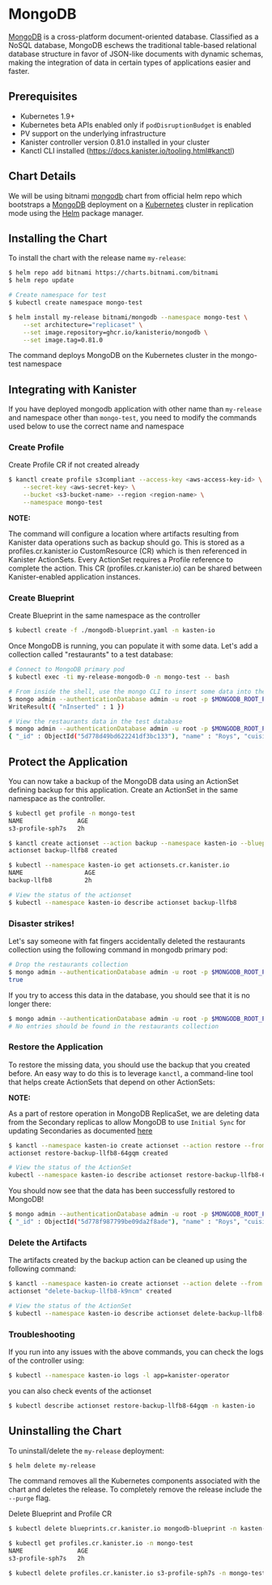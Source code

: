 # MongoDB

[MongoDB](https://www.mongodb.com/) is a cross-platform document-oriented database. Classified as a NoSQL database, MongoDB eschews the traditional table-based relational database structure in favor of JSON-like documents with dynamic schemas, making the integration of data in certain types of applications easier and faster.

## Prerequisites

* Kubernetes 1.9+
* Kubernetes beta APIs enabled only if `podDisruptionBudget` is enabled
* PV support on the underlying infrastructure
* Kanister controller version 0.81.0 installed in your cluster
* Kanctl CLI installed (https://docs.kanister.io/tooling.html#kanctl)

## Chart Details

We will be using bitnami [mongodb](https://github.com/bitnami/charts/tree/master/bitnami/mongodb) chart from official helm repo which bootstraps a [MongoDB](https://github.com/bitnami/bitnami-docker-mongodb) deployment on a [Kubernetes](http://kubernetes.io) cluster in replication mode using the [Helm](https://helm.sh) package manager.

## Installing the Chart

To install the chart with the release name `my-release`:

```bash
$ helm repo add bitnami https://charts.bitnami.com/bitnami
$ helm repo update

# Create namespace for test
$ kubectl create namespace mongo-test

$ helm install my-release bitnami/mongodb --namespace mongo-test \
	--set architecture="replicaset" \
	--set image.repository=ghcr.io/kanisterio/mongodb \
	--set image.tag=0.81.0
```

The command deploys MongoDB on the Kubernetes cluster in the mongo-test namespace


## Integrating with Kanister

If you have deployed mongodb application with other name than `my-release` and namespace other than `mongo-test`, you need to modify the commands used below to use the correct name and namespace

### Create Profile
Create Profile CR if not created already

```bash
$ kanctl create profile s3compliant --access-key <aws-access-key-id> \
	--secret-key <aws-secret-key> \
	--bucket <s3-bucket-name> --region <region-name> \
	--namespace mongo-test
```

**NOTE:**

The command will configure a location where artifacts resulting from Kanister data operations such as backup should go. This is stored as a profiles.cr.kanister.io CustomResource (CR) which is then referenced in Kanister ActionSets. Every ActionSet requires a Profile reference to complete the action. This CR (profiles.cr.kanister.io) can be shared between Kanister-enabled application instances.


### Create Blueprint
Create Blueprint in the same namespace as the controller

```bash
$ kubectl create -f ./mongodb-blueprint.yaml -n kasten-io
```

Once MongoDB is running, you can populate it with some data. Let's add a collection called "restaurants" to a test database:

```bash
# Connect to MongoDB primary pod
$ kubectl exec -ti my-release-mongodb-0 -n mongo-test -- bash

# From inside the shell, use the mongo CLI to insert some data into the test database
$ mongo admin --authenticationDatabase admin -u root -p $MONGODB_ROOT_PASSWORD --quiet --eval "db.restaurants.insert({'name' : 'Roys', 'cuisine' : 'Hawaiian', 'id' : '8675309'})"
WriteResult({ "nInserted" : 1 })

# View the restaurants data in the test database
$ mongo admin --authenticationDatabase admin -u root -p $MONGODB_ROOT_PASSWORD --quiet --eval "db.restaurants.find()"
{ "_id" : ObjectId("5d778d49bd622241df3bc133"), "name" : "Roys", "cuisine" : "Hawaiian", "id" : "8675309" }
```


## Protect the Application

You can now take a backup of the MongoDB data using an ActionSet defining backup for this application. Create an ActionSet in the same namespace as the controller.

```bash
$ kubectl get profile -n mongo-test
NAME               AGE
s3-profile-sph7s   2h

$ kanctl create actionset --action backup --namespace kasten-io --blueprint mongodb-blueprint --statefulset mongo-test/my-release-mongodb --profile mongo-test/s3-profile-sph7s
actionset backup-llfb8 created

$ kubectl --namespace kasten-io get actionsets.cr.kanister.io
NAME                 AGE
backup-llfb8         2h

# View the status of the actionset
$ kubectl --namespace kasten-io describe actionset backup-llfb8
```

### Disaster strikes!

Let's say someone with fat fingers accidentally deleted the restaurants collection using the following command in mongodb primary pod:
```bash
# Drop the restaurants collection
$ mongo admin --authenticationDatabase admin -u root -p $MONGODB_ROOT_PASSWORD --quiet --eval "db.restaurants.drop()"
true
```

If you try to access this data in the database, you should see that it is no longer there:
```bash
$ mongo admin --authenticationDatabase admin -u root -p $MONGODB_ROOT_PASSWORD --quiet --eval "db.restaurants.find()"
# No entries should be found in the restaurants collection
```

### Restore the Application

To restore the missing data, you should use the backup that you created before. An easy way to do this is to leverage `kanctl`, a command-line tool that helps create ActionSets that depend on other ActionSets:

**NOTE:**

As a part of restore operation in MongoDB ReplicaSet, we are deleting data from the Secondary replicas to allow MongoDB to use `Initial Sync` for updating Secondaries as documented [here](https://docs.mongodb.com/manual/tutorial/restore-replica-set-from-backup/#update-secondaries-using-initial-sync)

```bash
$ kanctl --namespace kasten-io create actionset --action restore --from "backup-llfb8"
actionset restore-backup-llfb8-64gqm created

# View the status of the ActionSet
kubectl --namespace kasten-io describe actionset restore-backup-llfb8-64gqm
```

You should now see that the data has been successfully restored to MongoDB!

```bash
$ mongo admin --authenticationDatabase admin -u root -p $MONGODB_ROOT_PASSWORD --quiet --eval "db.restaurants.find()"
{ "_id" : ObjectId("5d778f987799be09da2f8ade"), "name" : "Roys", "cuisine" : "Hawaiian", "id" : "8675309" }
```

### Delete the Artifacts

The artifacts created by the backup action can be cleaned up using the following command:

```bash
$ kanctl --namespace kasten-io create actionset --action delete --from "backup-llfb8"
actionset "delete-backup-llfb8-k9ncm" created

# View the status of the ActionSet
$ kubectl --namespace kasten-io describe actionset delete-backup-llfb8-k9ncm
```

### Troubleshooting

If you run into any issues with the above commands, you can check the logs of the controller using:

```bash
$ kubectl --namespace kasten-io logs -l app=kanister-operator
```

you can also check events of the actionset

```bash
$ kubectl describe actionset restore-backup-llfb8-64gqm -n kasten-io
```

## Uninstalling the Chart

To uninstall/delete the `my-release` deployment:

```bash
$ helm delete my-release
```

The command removes all the Kubernetes components associated with the chart and deletes the release.
To completely remove the release include the `--purge` flag.

Delete Blueprint and Profile CR

```bash
$ kubectl delete blueprints.cr.kanister.io mongodb-blueprint -n kasten-io

$ kubectl get profiles.cr.kanister.io -n mongo-test
NAME               AGE
s3-profile-sph7s   2h

$ kubectl delete profiles.cr.kanister.io s3-profile-sph7s -n mongo-test
```
